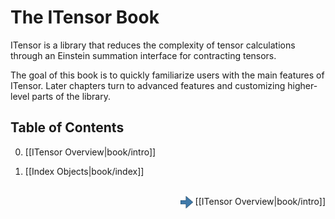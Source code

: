 # The ITensor Book

ITensor is a library that reduces the complexity of tensor
calculations through an Einstein summation interface for contracting tensors.

The goal of this book is to quickly familiarize users with the 
main features of ITensor. Later chapters turn to advanced features and
customizing higher-level parts of the library.

## Table of Contents

0. [[ITensor Overview|book/intro]]

1. [[Index Objects|book/index]]

<br/>
<span style="float:right;"><img src="../../right_arrow.png" width="20px" style="vertical-align:middle;"/> 
[[ITensor Overview|book/intro]]
</span>
